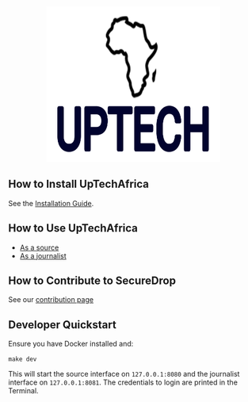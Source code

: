 <p align="center">
  <img src="/securedrop/static/i/logo.png" width="350" height="314">
</p>

## How to Install UpTechAfrica

See the [Installation Guide](https://docs.securedrop.org/en/stable/#installtoc).

## How to Use UpTechAfrica

* [As a source](https://docs.securedrop.org/en/stable/source.html)
* [As a journalist](https://docs.securedrop.org/en/stable/journalist.html)

## How to Contribute to SecureDrop

See our [contribution page](CONTRIBUTING.md)

## Developer Quickstart

Ensure you have Docker installed and:

```
make dev
```

This will start the source interface on `127.0.0.1:8080` and the journalist interface on `127.0.0.1:8081`. The credentials to login are printed in the Terminal.


